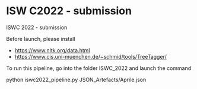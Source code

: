 # ISW C2022 - submission
 ISWC 2022 - submission


Before launch, please install
- https://www.nltk.org/data.html
- https://www.cis.uni-muenchen.de/~schmid/tools/TreeTagger/

To run this pipeline, go into the folder ISWC_2022 and launch the command

python iswc2022_pipeline.py JSON_Artefacts/Aprile.json 
